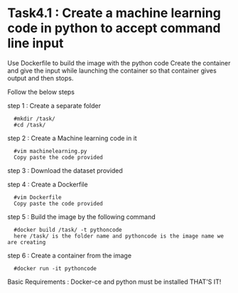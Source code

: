 # Task4.1 : Create a machine learning code in python to accept command line input
Use Dockerfile to build the image with the python code
Create the container and give the input while launching the container so that container gives output and then stops.

Follow the below steps

step 1 : Create a separate folder
      
      #mkdir /task/
      #cd /task/
      
step 2 : Create a Machine learning code in it
      
      #vim machinelearning.py
      Copy paste the code provided
      
step 3 : Download the dataset provided

step 4 : Create a Dockerfile
      
      #vim Dockerfile
      Copy paste the code provided
      
step 5 : Build the image by the following command
      
      #docker build /task/ -t pythoncode
      here /task/ is the folder name and pythoncode is the image name we are creating

step 6 : Create a container from the image
      
      #docker run -it pythoncode
      
Basic Requirements : Docker-ce and python must be installed
THAT'S IT!
   
